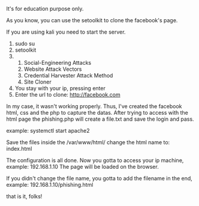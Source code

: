 It's for education purpose only.

As you know, you can use the setoolkit to clone the facebook's page. 


If you are using kali you need to start the server.
1. sudo su
2. setoolkit
3. 1) Social-Engineering Attacks
   2) Website Attack Vectors
   3) Credential Harvester Attack Method
   4) Site Cloner
4. You stay with your ip, pressing enter
5. Enter the url to clone: http://facebook.com


In my case, it wasn't working properly. Thus, I've created the facebook html, css and the php to capture the datas.
After trying to access with the html page the phishing.php will create a file.txt and save the login and pass.

example:
systemctl start apache2

Save the files inside the /var/www/html/
change the html name to: index.html

The configuration is all done. Now you gotta to access your ip machine, example: 192.168.1.10
The page will be loaded on the browser.

If you didn't change the file name, you gotta to add the filename in the end, example: 192.168.1.10/phishing.html

that is it, folks!
